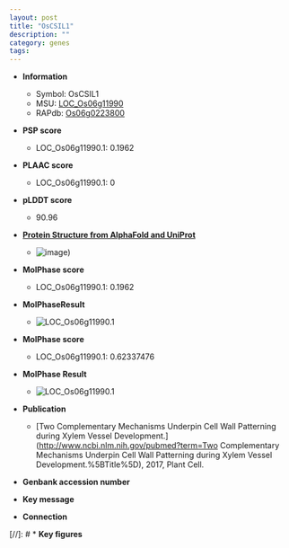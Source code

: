 ```yaml
---
layout: post
title: "OsCSIL1"
description: ""
category: genes
tags: 
---
```


* **Information**  
    + Symbol: OsCSIL1  
    + MSU: [LOC_Os06g11990](http://rice.plantbiology.msu.edu/cgi-bin/ORF_infopage.cgi?orf=LOC_Os06g11990)  
    + RAPdb: [Os06g0223800](http://rapdb.dna.affrc.go.jp/viewer/gbrowse_details/irgsp1?name=Os06g0223800)  

* **PSP score**  
    + LOC_Os06g11990.1: 0.1962 

* **PLAAC score**  
    + LOC_Os06g11990.1: 0 

* **pLDDT score**
    + 90.96

* **[Protein Structure from AlphaFold and UniProt](https://www.uniprot.org/uniprotkb/A0A0N7KLS7/entry#structure)**
    + ![image](https://ricepsp.github.io/images/A/AF-A0A0N7KLS7-F1.png))

* **MolPhase score**
    + LOC_Os06g11990.1: 0.1962

* **MolPhaseResult**
    + ![LOC_Os06g11990.1](https://ricepsp.github.io/pictures/LOC_Os06g/LOC_Os06g11990.1.png)

* **MolPhase score**
    + LOC_Os06g11990.1: 0.62337476

* **MolPhase Result**
    + ![LOC_Os06g11990.1](https://304243504.github.io/Pictures/LOC_Os06g/LOC_Os06g11990.1.png)

* **Publication**  
    + [Two Complementary Mechanisms Underpin Cell Wall Patterning during Xylem Vessel Development.](http://www.ncbi.nlm.nih.gov/pubmed?term=Two Complementary Mechanisms Underpin Cell Wall Patterning during Xylem Vessel Development.%5BTitle%5D), 2017, Plant Cell.

* **Genbank accession number**  

* **Key message**  

* **Connection**  

[//]: # * **Key figures**  


